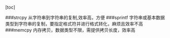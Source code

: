 [toc]

###strcpy
	 从字符串到字符串的复制,效率高，方便
###sprintf
	字符串或基本数据类型到字符串的复制，要指定格式符并进行格式转化，麻烦且效率不高
###memcpy
	内存拷贝，数据类型不限，需提供拷贝长度，效率高